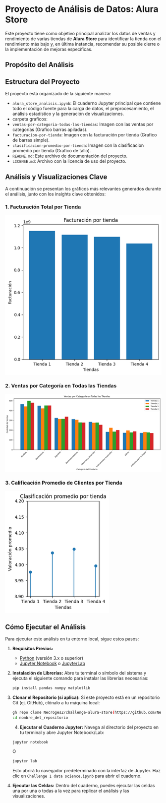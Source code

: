 # Proyecto de Análisis de Datos: Alura Store

Este proyecto tiene como objetivo principal analizar los datos de ventas y rendimiento de varias tiendas de **Alura Store** para identificar la tienda con el rendimiento más bajo y, en última instancia, recomendar su posible cierre o la implementación de mejoras específicas.

## Propósito del Análisis

## Estructura del Proyecto

El proyecto está organizado de la siguiente manera:

- `alura_store_analisis.ipynb`: El cuaderno Jupyter principal que contiene todo el código fuente para la carga de datos, el preprocesamiento, el análisis estadístico y la generación de visualizaciones.
-  carpeta graficos: 
- `ventas-por-categoria-todas-las-tiendas`: Imagen con las ventas por categorías (Grafico barras apiladas).
- `facturacion-por-tienda`: Imagen con la facturación por tienda (Grafico de barras simple).
- `clasificacion-promedio-por-tienda`: Imagen con la clasificacion promedio por tienda (Grafico de tallo).
- `README.md`: Este archivo de documentación del proyecto.
- `LICENSE.md`: Archivo con la licencia de uso del proyecto.
## Análisis y Visualizaciones Clave

A continuación se presentan los gráficos más relevantes generados durante el análisis, junto con los insights clave obtenidos:

### 1. Facturación Total por Tienda

![Facturación por Tienda](graficos/facturacion-por-tienda.png) 
### 2. Ventas por Categoría en Todas las Tiendas

![Ventas por Categoría](graficos/ventas-por-categoria-todas-las-tiendas.png)
### 3. Calificación Promedio de Clientes por Tienda

![Calificación Promedio](graficos/clasificacion-promedio-por-tienda.png) 
## Cómo Ejecutar el Análisis

Para ejecutar este análisis en tu entorno local, sigue estos pasos:

1.  **Requisitos Previos:**
    * [Python](https://www.python.org/downloads/) (versión 3.x o superior)
    * [Jupyter Notebook](https://jupyter.org/install) o [JupyterLab](https://jupyter.org/install)

2.  **Instalación de Librerías:**
    Abre tu terminal o símbolo del sistema y ejecuta el siguiente comando para instalar las librerías necesarias:
    ```bash
    pip install pandas numpy matplotlib
    ```

3.  **Clonar el Repositorio (si aplica):**
    Si este proyecto está en un repositorio Git (ej. GitHub), clónalo a tu máquina local:
    ```bash
    gh repo clone NecrogesZ/challenge-alura-store(https://github.com/NecrogesZ/challenge-alura-store.git)
    cd nombre_del_repositorio
    ```
    4.  **Ejecutar el Cuaderno Jupyter:**
    Navega al directorio del proyecto en tu terminal y abre Jupyter Notebook/Lab:
    ```bash
    jupyter notebook
    ```
    O
    ```bash
    jupyter lab
    ```
    Esto abrirá tu navegador predeterminado con la interfaz de Jupyter. Haz clic en `Challenge 1 data science.ipynb` para abrir el cuaderno.

5.  **Ejecutar las Celdas:**
    Dentro del cuaderno, puedes ejecutar las celdas una por una o todas a la vez para replicar el análisis y las visualizaciones.


